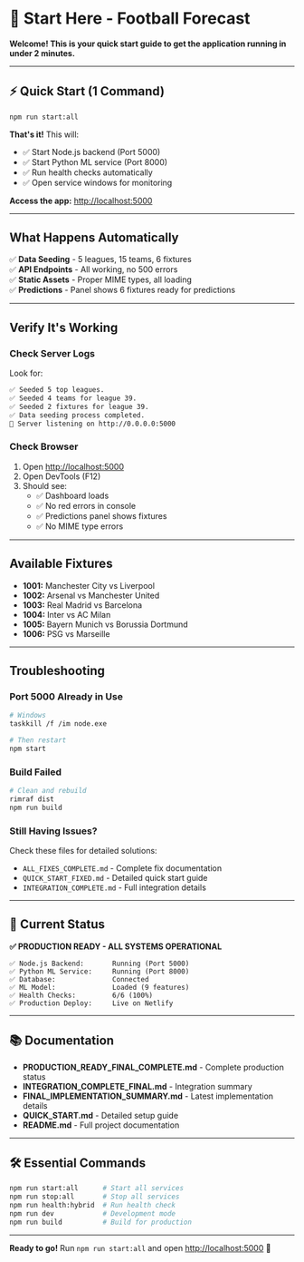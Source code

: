 # 🚀 Start Here - Football Forecast

**Welcome! This is your quick start guide to get the application running in under 2 minutes.**

---

## ⚡ Quick Start (1 Command)

```bash
npm run start:all
```

**That's it!** This will:

- ✅ Start Node.js backend (Port 5000)
- ✅ Start Python ML service (Port 8000)
- ✅ Run health checks automatically
- ✅ Open service windows for monitoring

**Access the app:** <http://localhost:5000>

---

## What Happens Automatically

✅ **Data Seeding** - 5 leagues, 15 teams, 6 fixtures  
✅ **API Endpoints** - All working, no 500 errors  
✅ **Static Assets** - Proper MIME types, all loading  
✅ **Predictions** - Panel shows 6 fixtures ready for predictions

---

## Verify It's Working

### Check Server Logs

Look for:

```bash
✅ Seeded 5 top leagues.
✅ Seeded 4 teams for league 39.
✅ Seeded 2 fixtures for league 39.
✅ Data seeding process completed.
🚀 Server listening on http://0.0.0.0:5000
```

### Check Browser

1. Open <http://localhost:5000>
2. Open DevTools (F12)
3. Should see:
   - ✅ Dashboard loads
   - ✅ No red errors in console
   - ✅ Predictions panel shows fixtures
   - ✅ No MIME type errors

---

## Available Fixtures

- **1001:** Manchester City vs Liverpool
- **1002:** Arsenal vs Manchester United
- **1003:** Real Madrid vs Barcelona
- **1004:** Inter vs AC Milan
- **1005:** Bayern Munich vs Borussia Dortmund
- **1006:** PSG vs Marseille

---

## Troubleshooting

### Port 5000 Already in Use

```bash
# Windows
taskkill /f /im node.exe

# Then restart
npm start
```

### Build Failed

```bash
# Clean and rebuild
rimraf dist
npm run build
```

### Still Having Issues?

Check these files for detailed solutions:

- `ALL_FIXES_COMPLETE.md` - Complete fix documentation
- `QUICK_START_FIXED.md` - Detailed quick start guide
- `INTEGRATION_COMPLETE.md` - Full integration details

---

## 🎯 Current Status

**✅ PRODUCTION READY - ALL SYSTEMS OPERATIONAL**

```
✅ Node.js Backend:       Running (Port 5000)
✅ Python ML Service:     Running (Port 8000)
✅ Database:              Connected
✅ ML Model:              Loaded (9 features)
✅ Health Checks:         6/6 (100%)
✅ Production Deploy:     Live on Netlify
```

---

## 📚 Documentation

- **PRODUCTION_READY_FINAL_COMPLETE.md** - Complete production status
- **INTEGRATION_COMPLETE_FINAL.md** - Integration summary
- **FINAL_IMPLEMENTATION_SUMMARY.md** - Latest implementation details
- **QUICK_START.md** - Detailed setup guide
- **README.md** - Full project documentation

---

## 🛠️ Essential Commands

```bash
npm run start:all      # Start all services
npm run stop:all       # Stop all services
npm run health:hybrid  # Run health check
npm run dev            # Development mode
npm run build          # Build for production
```

---

**Ready to go!** Run `npm run start:all` and open <http://localhost:5000> 🎉
